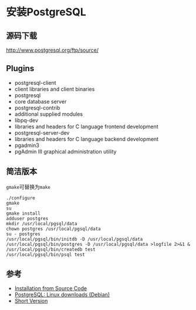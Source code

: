 # 安装PostgreSQL
## 源码下载

http://www.postgresql.org/ftp/source/

## Plugins

- postgresql-client
 - client libraries and client binaries
- postgresql
 - core database server
- postgresql-contrib
 - additional supplied modules
- libpq-dev
 - libraries and headers for C language frontend development
- postgresql-server-dev
 - libraries and headers for C language backend development
- pgadmin3
 - pgAdmin III graphical administration utility

## 简洁版本

`gmake`可替换为`make`

```
./configure
gmake
su
gmake install
adduser postgres
mkdir /usr/local/pgsql/data
chown postgres /usr/local/pgsql/data
su - postgres
/usr/local/pgsql/bin/initdb -D /usr/local/pgsql/data
/usr/local/pgsql/bin/postgres -D /usr/local/pgsql/data >logfile 2>&1 &
/usr/local/pgsql/bin/createdb test
/usr/local/pgsql/bin/psql test
```

## 参考

- [Installation from Source Code](http://www.postgresql.org/docs/9.0/static/installation.html)
- [PostgreSQL: Linux downloads (Debian)](http://www.postgresql.org/download/linux/debian/)
- [Short Version](http://www.postgresql.org/docs/9.0/static/install-short.html)